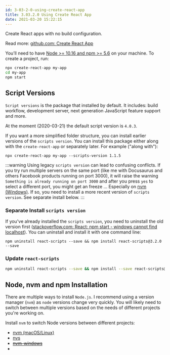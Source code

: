 ```yaml
---
id: 3-03-2-0-using-create-react-app
title: 3.03.2.0 Using Create React App
date: 2021-03-20 15:22:15
---
```


Create React apps with no build configuration.

Read more: <a href='https://github.com/facebook/create-react-app' class='external'>github.com: Create React App</a>

You’ll need to have [Node >= 10.16 and npm >= 5.6](#node-nvm-and-npm-installation) on your machine. To create a project, run:

```sh
npx create-react-app my-app
cd my-app
npm start
```

## Script Versions

`Script versions` is the package that installed by default. It includes: build workflow, development server, next generation JavaScript feature support and more.

At the moment (2020-03-21) the default script version is `4.0.3`.

If you want a more simplified folder structure, you can install earlier versions of the `scripts version`. You can install this package either along with the `create-react-app` or separately later. For example ("along with"):

```shell
npx create-react-app my-app --scripts-version 1.1.5
```

:::warning Using legacy `scripts version` can lead to confusing conflicts. If you try run multiple servers on the same port (like me with Docusaurus and others Facebook products running on port 3000), it will raise the warning `Something is already running on port 3000` and after you press `yes` to select a different port, you might get an freeze ... Especially on [nvm (Windows)](../../../../docs/node/nvm-windows). If so, you need to install a more recent version of `scripts version`. See separate install below. :::

### Separate Install `scripts version`

If you've already installed the `scripts version`, you need to uninstall the old version first (<a href='https://stackoverflow.com/questions/59271634/react-npm-start-windows-cannot-find-localhost' class='external'>stackoverflow.com: React: npm start - windows cannot find localhost</a>). You can uninstall and install it with one command line:

```shell
npm uninstall react-scripts --save && npm install react-scripts@3.2.0 --save
```

### Update `react-scripts`

```bash npm2yarn
npm uninstall react-scripts --save && npm install --save react-scripts@latest
```

## Node, nvm and npm Installation

There are multiple ways to install `Node.js`. I recommend using a version manager (`nvm`) as `node` versions change very quickly. You will likely need to switch between multiple versions based on the needs of different projects you're working on.

Install `nvm` to switch Node versions between different projects:

- [nvm (macOS/Linux)](../../../../docs/node/nvm)
- [nvs](https://papa31.github.io/hm/blog/2021/09/19/nvs-one-node-version-per-terminal-in-windows)
- [~~nvm-windows~~](../../../../docs/node/nvm-windows)
-
